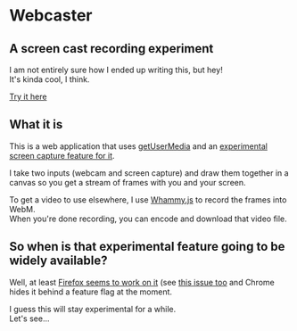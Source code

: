 # Webcaster
## A screen cast recording experiment

I am not entirely sure how I ended up writing this, but hey!  
It's kinda cool, I think.

[Try it here](http://avgp.github.io/webcaster)

## What it is
This is a web application that uses [getUserMedia](http://developer.mozilla.org/en-US/docs/Web/API/Navigator.getUserMedia) 
and an [experimental screen capture feature for it](https://html5-demos.appspot.com/static/getusermedia/screenshare.html).

I take two inputs (webcam and screen capture) and draw them together in a canvas so you get a stream of frames with you and your screen.

To get a video to use elsewhere, I use [Whammy.js]() to record the frames into WebM.  
When you're done recording, you can encode and download that video file.

## So when is that experimental feature going to be widely available?
Well, at least [Firefox seems to work on it](https://bugzilla.mozilla.org/show_bug.cgi?id=742832) (see [this issue too](https://bugzilla.mozilla.org/show_bug.cgi?id=906956) and Chrome hides it behind a feature flag at the moment.

I guess this will stay experimental for a while.  
Let's see...
